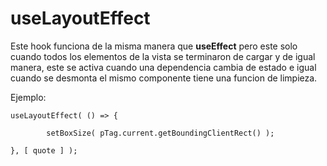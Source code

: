# useLayoutEffect
Este hook funciona de la misma manera que **useEffect** pero este solo cuando todos los elementos de la vista se terminaron de cargar y de igual manera, este se activa cuando una dependencia cambia de estado e igual cuando se desmonta el mismo componente tiene una funcion de limpieza.

Ejemplo:
````
useLayoutEffect( () => {
		
		setBoxSize( pTag.current.getBoundingClientRect() );

}, [ quote ] );
````